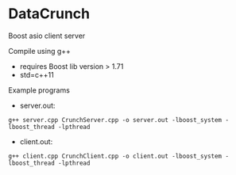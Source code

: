# DataCrunch
Boost asio client server

 Compile using g++
 - requires Boost lib version > 1.71
 - std=c++11

Example programs 
  - server.out:
```
g++ server.cpp CrunchServer.cpp -o server.out -lboost_system -lboost_thread -lpthread
```
  - client.out:
```
g++ client.cpp CrunchClient.cpp -o client.out -lboost_system -lboost_thread -lpthread
```
